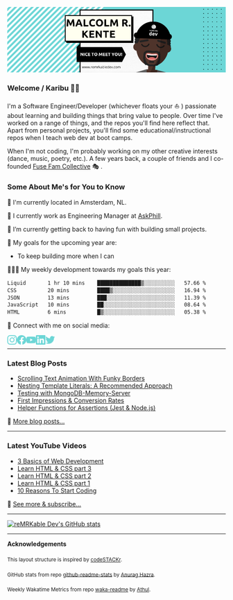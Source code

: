 ![cover](readme-banner.png)

### Welcome / Karibu 👋🏾
I'm a Software Engineer/Developer (whichever floats your ⛵ ) passionate about learning and building things that bring value to people. Over time I've worked on a range of things, and the repos you'll find here reflect that. Apart from personal projects, you'll find some educational/instructional repos when I teach web dev at boot camps.

When I'm not coding, I'm probably working on my other creative interests (dance, music, poetry, etc.). A few years back, a couple of friends and I co-founded [Fuse Fam Collective](https://www.instagram.com/fusefamcollective/?hl=en) 🎭 .

### Some About Me's for You to Know

📍 I'm currently located in Amsterdam, NL.

🔭 I currently work as Engineering Manager at [AskPhill](https://www.askphill.com/).

🌱 I’m currently getting back to having fun with building small projects.

🥅  My goals for the upcoming year are: 
 - To keep building more when I can
 
🧑🏾‍💻 My weekly development towards my goals this year: 
 <!--START_SECTION:waka-->

```txt
Liquid       1 hr 10 mins    ██████████████▒░░░░░░░░░░   57.66 %
CSS          20 mins         ████▒░░░░░░░░░░░░░░░░░░░░   16.94 %
JSON         13 mins         ███░░░░░░░░░░░░░░░░░░░░░░   11.39 %
JavaScript   10 mins         ██░░░░░░░░░░░░░░░░░░░░░░░   08.64 %
HTML         6 mins          █▒░░░░░░░░░░░░░░░░░░░░░░░   05.38 %
```

<!--END_SECTION:waka-->

🤝  Connect with me on social media:

[<img align="left" alt="reMRKable Dev Instagram" width="22px" src="https://github.com/reMRKableDev/reMRKableDev/blob/main/instagram.svg" />](https://www.instagram.com/remrkabledev/)
[<img align="left" alt="reMRKable Dev Instagram" width="22px" src="https://github.com/reMRKableDev/reMRKableDev/blob/main/facebook.svg" />](https://www.facebook.com/remrkabledev)
[<img align="left" alt="reMRKable Dev Instagram" width="22px" src="https://github.com/reMRKableDev/reMRKableDev/blob/main/youtube.svg" />](https://www.youtube.com/channel/UCI1Z9YtIaqgffwgxnhyOlEg)
[<img align="left" alt="reMRKable Dev Instagram" width="22px" src="https://github.com/reMRKableDev/reMRKableDev/blob/main/linkedin.svg" />](https://www.linkedin.com/in/malcolmkente/)
[<img align="left" alt="reMRKable Dev Instagram" width="22px" src="https://github.com/reMRKableDev/reMRKableDev/blob/main/twitter.svg" />](https://twitter.com/remrkabledev)

<br />

---
### Latest Blog Posts
<!-- BLOG-POST-LIST:START -->
- [Scrolling Text Animation With Funky Borders](https://dev.to/remrkabledev/scrolling-text-animation-with-funky-borders-4ckm)
- [Nesting Template Literals: A Recommended Approach](https://dev.to/remrkabledev/nesting-template-literals-a-recommended-approach-2jgj)
- [Testing with MongoDB-Memory-Server](https://dev.to/remrkabledev/testing-with-mongodb-memory-server-4ja2)
- [First Impressions &amp; Conversion Rates](https://dev.to/remrkabledev/first-impressions-conversion-rates-1b14)
- [Helper Functions for Assertions &lpar;Jest &amp; Node.js&rpar;](https://dev.to/remrkabledev/helper-functions-for-assertions-jest-node-js-3n11)
<!-- BLOG-POST-LIST:END -->

📝 [More blog posts...](https://dev.to/remrkabledev)


---
### Latest YouTube Videos
<!-- YOUTUBE:START -->
- [3 Basics of Web Development](https://www.youtube.com/watch?v=uYDoitJkcmM)
- [Learn HTML &amp; CSS part 3](https://www.youtube.com/watch?v=7JQd_xxX3ro)
- [Learn HTML &amp; CSS part 2](https://www.youtube.com/watch?v=BN0S3Tv7OnI)
- [Learn HTML &amp; CSS part 1](https://www.youtube.com/watch?v=mdcGxKY5nDo)
- [10 Reasons To Start Coding](https://www.youtube.com/watch?v=ejAMWoP8CDc)
<!-- YOUTUBE:END -->

🔔  [See more & subscribe...](https://www.youtube.com/channel/UCI1Z9YtIaqgffwgxnhyOlEg)


---
[![reMRKable Dev's GitHub stats](https://github-readme-stats.vercel.app/api?username=reMRKableDev)](https://github.com/anuraghazra/github-readme-stats)


---
**Acknowledgements**

<sub>This layout structure is inspired by [codeSTACKr](https://github.com/codeSTACKr/codeSTACKr).</sub>

<sub>GitHub stats from repo [github-readme-stats](https://github.com/anuraghazra/github-readme-stats) by [Anurag Hazra](https://github.com/anuraghazra).</sub>

<sub>Weekly Wakatime Metrics from repo [waka-readme](https://github.com/athul/waka-readme) by [Athul](https://github.com/athul).</sub>

<!--
**reMRKableDev/reMRKableDev** is a ✨ _special_ ✨ repository because its `README.md` (this file) appears on your GitHub profile.

Here are some ideas to get you started:

- 🔭 I’m currently working on ...
- 🌱 I’m currently learning ...
- 👯 I’m looking to collaborate on ...
- 🤔 I’m looking for help with ...
- 💬 Ask me about ...
- 📫 How to reach me: ...
- 😄 Pronouns: ...
- ⚡ Fun fact: ...
-->
